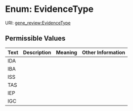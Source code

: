 
# Enum: EvidenceType



URI: [gene_review:EvidenceType](https://w3id.org/ai4curation/gene_review/EvidenceType)


## Permissible Values

| Text | Description | Meaning | Other Information |
| :--- | :---: | :---: | ---: |
| IDA |  |  |  |
| IBA |  |  |  |
| ISS |  |  |  |
| TAS |  |  |  |
| IEP |  |  |  |
| IGC |  |  |  |
